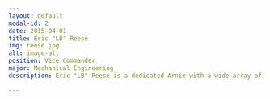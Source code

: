 ```yaml
---
layout: default
modal-id: 2
date: 2015-04-01
title: Eric "LB" Reese
img: reese.jpg
alt: image-alt
position: Vice Commander
major: Mechanical Engineering
description: Eric "LB" Reese is a dedicated Arnie with a wide array of experience at the Squadron, Area, and National levels. The networking, communication, and management skills essential for a Vice Commander are second nature to Eric. He has cultivated these skills through the New York Boys State and as a Civil Air Patrol Earhart Award recipient with 6 years experience as a CAP cadet. He is ready to continue interfacing with the other members of our Air Force family, including The Air Force Academy, AFROTC, CAP, AFJROTC, Silver Wings, and the Air Force Association.

---
```

